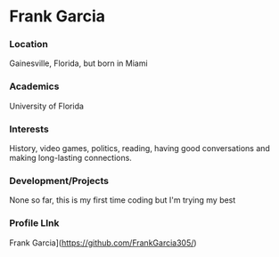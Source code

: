 # Frank Garcia

### Location

Gainesville, Florida, but born in Miami

### Academics

University of Florida

### Interests

History, video games, politics, reading, having good conversations and making long-lasting connections.

### Development/Projects

None so far, this is my first time coding but I'm trying my best

### Profile LInk

Frank Garcia](https://github.com/FrankGarcia305/)

